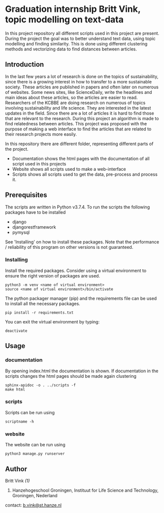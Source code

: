 # Graduation internship Britt Vink, topic modelling on text-data
In this project repository all different scripts used in this project are present. During the project the goal was to better understand text data, using topic modelling and finding similarity. This is done using different clustering methods and vectorizing data to find distances between articles.

## Introduction
In the last few years a lot of research is done on the topics of sustainability, since there is a growing interest in how to transfer to a more sustainable society. These articles are published in papers and often later on numerous of websites. Some news sites, like ScienceDaily, write the headlines and main ideas about these articles, so the articles are easier to read.
Researchers of the KCBBE are doing research on numerous of topics involving sustainability and life science. They are interested in the latest updates in the field. Since there are a lot of articles it is hard to find those that are relevant to the research. During this project an algorithm is made to find relatedness between articles. This project was proposed with the purpose of making a web interface to find the articles that are related to their research projects more easily.

In this repository there are different folder, representing different parts of the project.
* Documentation shows the html pages with the documentation of all script used in this projects
* Website shows all scripts used to make a web-interface
* Scripts shows all scripts used to get the data, pre-process and process it.

## Prerequisites

The scripts are written in Python v3.7.4. To run the scripts the following packages have to be installed
* django
* djangorestframework
* pymysql

See 'Installing' on how to install these packages. Note that the performance / reliability of this program on other versions is not guaranteed.

### Installing

Install the required packages. Consider using a virtual environment to ensure the right version of packages are used.
```
python3 -m venv <name of virtual environment>
source <name of virtual environment>/bin/activate
```

The python packager manager (pip) and the requirements file can be used to install all the necessary packages.
```
pip install -r requirements.txt
```
You can exit the virtual environment by typing:
```
deactivate  
```

## Usage

### documentation
By opening index.html the documentation is shown. If documentation in the scripts changes the html pages should be made again clustering
```
sphinx-apidoc -o . ../scripts -f
make html
```

### scripts
Scripts can be run using
```
scriptname -h
```

### website
The website can be run using
```
python3 manage.py runserver
```  

## Author  

Britt Vink *(1)*

1. Hanzehogeschool Groningen, Instituut for Life Science and Technology, Groningen, Nederland

contact: b.vink@st.hanze.nl
